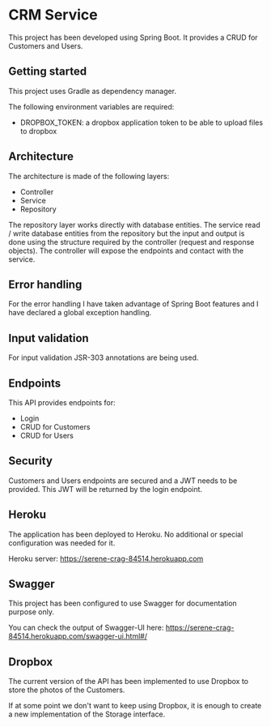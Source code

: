 # CRM Service
This project has been developed using Spring Boot. It provides a CRUD for Customers and Users.

## Getting started
This project uses Gradle as dependency manager.

The following environment variables are required:
* DROPBOX_TOKEN: a dropbox application token to be able to upload files to dropbox 

## Architecture
The architecture is made of the following layers:
* Controller
* Service
* Repository

The repository layer works directly with database entities. The service read / write database entities from the repository but the input and output is done using the structure required by the controller (request and response objects).
The controller will expose the endpoints and contact with the service.

## Error handling
For the error handling I have taken advantage of Spring Boot features and I have declared a global exception handling.

## Input validation
For input validation JSR-303 annotations are being used.

## Endpoints
This API provides endpoints for:
* Login
* CRUD for Customers
* CRUD for Users

## Security
Customers and Users endpoints are secured and a JWT needs to be provided.
This JWT will be returned by the login endpoint.

## Heroku
The application has been deployed to Heroku. No additional or special configuration was needed for it.

Heroku server: https://serene-crag-84514.herokuapp.com

## Swagger
This project has been configured to use Swagger for documentation purpose only.

You can check the output of Swagger-UI here: https://serene-crag-84514.herokuapp.com/swagger-ui.html#/

## Dropbox
The current version of the API has been implemented to use Dropbox to store the photos of the Customers.

If at some point we don't want to keep using Dropbox, it is enough to create a new implementation of the Storage interface.
